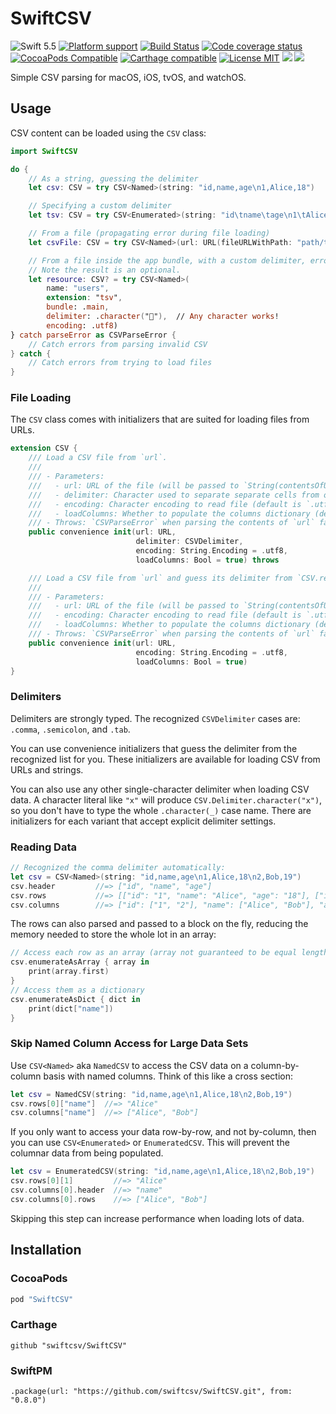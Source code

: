 # SwiftCSV

![Swift 5.5](https://img.shields.io/badge/Swift-5.5-blue.svg?style=flat)
[![Platform support](https://img.shields.io/badge/platform-ios%20%7C%20osx%20%7C%20tvos%20%7C%20watchos-lightgrey.svg?style=flat-square)](https://github.com/swiftcsv/SwiftCSV/blob/master/LICENSE.md)
[![Build Status](https://img.shields.io/travis/swiftcsv/SwiftCSV/master.svg?style=flat-square)](https://travis-ci.org/swiftcsv/SwiftCSV)
[![Code coverage status](https://codecov.io/gh/swiftcsv/SwiftCSV/branch/master/graph/badge.svg)](https://codecov.io/gh/swiftcsv/SwiftCSV)
[![CocoaPods Compatible](https://img.shields.io/cocoapods/v/SwiftCSV.svg?style=flat-square)](https://cocoapods.org/pods/SwiftCSV)
[![Carthage compatible](https://img.shields.io/badge/Carthage-compatible-4BC51D.svg?style=flat)](https://github.com/Carthage/Carthage)
[![License MIT](https://img.shields.io/badge/license-MIT-blue.svg?style=flat-square)](https://github.com/swiftcsv/SwiftCSV/blob/master/LICENSE.md)
[![](https://img.shields.io/endpoint?url=https%3A%2F%2Fswiftpackageindex.com%2Fapi%2Fpackages%2Fswiftcsv%2FSwiftCSV%2Fbadge%3Ftype%3Dswift-versions)](https://swiftpackageindex.com/swiftcsv/SwiftCSV)
[![](https://img.shields.io/endpoint?url=https%3A%2F%2Fswiftpackageindex.com%2Fapi%2Fpackages%2Fswiftcsv%2FSwiftCSV%2Fbadge%3Ftype%3Dplatforms)](https://swiftpackageindex.com/swiftcsv/SwiftCSV)

Simple CSV parsing for macOS, iOS, tvOS, and watchOS.

## Usage

CSV content can be loaded using the `CSV` class:

```swift
import SwiftCSV

do {
    // As a string, guessing the delimiter
    let csv: CSV = try CSV<Named>(string: "id,name,age\n1,Alice,18")

    // Specifying a custom delimiter
    let tsv: CSV = try CSV<Enumerated>(string: "id\tname\tage\n1\tAlice\t18", delimiter: .tab)

    // From a file (propagating error during file loading)
    let csvFile: CSV = try CSV<Named>(url: URL(fileURLWithPath: "path/to/users.csv"))

    // From a file inside the app bundle, with a custom delimiter, errors, and custom encoding.
    // Note the result is an optional.
    let resource: CSV? = try CSV<Named>(
        name: "users",
        extension: "tsv",
        bundle: .main,
        delimiter: .character("🐠"),  // Any character works!
        encoding: .utf8)
} catch parseError as CSVParseError {
    // Catch errors from parsing invalid CSV
} catch {
    // Catch errors from trying to load files
}
```

### File Loading

The `CSV` class comes with initializers that are suited for loading files from URLs.

```swift
extension CSV {
    /// Load a CSV file from `url`.
    ///
    /// - Parameters:
    ///   - url: URL of the file (will be passed to `String(contentsOfURL:encoding:)` to load)
    ///   - delimiter: Character used to separate separate cells from one another in rows.
    ///   - encoding: Character encoding to read file (default is `.utf8`)
    ///   - loadColumns: Whether to populate the columns dictionary (default is `true`)
    /// - Throws: `CSVParseError` when parsing the contents of `url` fails, or file loading errors.
    public convenience init(url: URL,
                            delimiter: CSVDelimiter,
                            encoding: String.Encoding = .utf8,
                            loadColumns: Bool = true) throws

    /// Load a CSV file from `url` and guess its delimiter from `CSV.recognizedDelimiters`, falling back to `.comma`.
    ///
    /// - Parameters:
    ///   - url: URL of the file (will be passed to `String(contentsOfURL:encoding:)` to load)
    ///   - encoding: Character encoding to read file (default is `.utf8`)
    ///   - loadColumns: Whether to populate the columns dictionary (default is `true`)
    /// - Throws: `CSVParseError` when parsing the contents of `url` fails, or file loading errors.
    public convenience init(url: URL,
                            encoding: String.Encoding = .utf8,
                            loadColumns: Bool = true)
}
```

### Delimiters

Delimiters are strongly typed. The recognized `CSVDelimiter` cases are: `.comma`, `.semicolon`, and `.tab`.

You can use convenience initializers that guess the delimiter from the recognized list for you. These initializers are available for loading CSV from URLs and strings.

You can also use any other single-character delimiter when loading CSV data. A character literal like `"x"` will produce `CSV.Delimiter.character("x")`, so you don't have to type the whole `.character(_)` case name. There are initializers for each variant that accept explicit delimiter settings.

### Reading Data

```swift
// Recognized the comma delimiter automatically:
let csv = CSV<Named>(string: "id,name,age\n1,Alice,18\n2,Bob,19")
csv.header         //=> ["id", "name", "age"]
csv.rows           //=> [["id": "1", "name": "Alice", "age": "18"], ["id": "2", "name": "Bob", "age": "19"]]
csv.columns        //=> ["id": ["1", "2"], "name": ["Alice", "Bob"], "age": ["18", "19"]]
```

The rows can also parsed and passed to a block on the fly, reducing the memory needed to store the whole lot in an array:

```swift
// Access each row as an array (array not guaranteed to be equal length to the header)
csv.enumerateAsArray { array in
    print(array.first)
}
// Access them as a dictionary
csv.enumerateAsDict { dict in
    print(dict["name"])
}
```

### Skip Named Column Access for Large Data Sets

Use `CSV<Named>` aka `NamedCSV` to access the CSV data on a column-by-column basis with named columns. Think of this like a cross section:

```swift
let csv = NamedCSV(string: "id,name,age\n1,Alice,18\n2,Bob,19")
csv.rows[0]["name"]  //=> "Alice"
csv.columns["name"]  //=> ["Alice", "Bob"]
```

If you only want to access your data row-by-row, and not by-column, then you can use `CSV<Enumerated>` or `EnumeratedCSV`. This will prevent the columnar data from being populated.

```swift
let csv = EnumeratedCSV(string: "id,name,age\n1,Alice,18\n2,Bob,19")
csv.rows[0][1]         //=> "Alice"
csv.columns[0].header  //=> "name"
csv.columns[0].rows    //=> ["Alice", "Bob"]
```

Skipping this step can increase performance when loading lots of data.


## Installation

### CocoaPods

```ruby
pod "SwiftCSV"
```

### Carthage

```
github "swiftcsv/SwiftCSV"
```

### SwiftPM

```
.package(url: "https://github.com/swiftcsv/SwiftCSV.git", from: "0.8.0")
```
